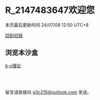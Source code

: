 <style>red{color: red;}</style>
# R_2147483647欢迎您
本页最后更新时间 24/07/08 12:50 UTC+8

[回到旧版](pages/old)

## 浏览本沙盒

[b-x理论](/pages/b-x_outline)  


<br><br><br>
留言请直接向<red> g3c215@outlook.com </red>发送。

